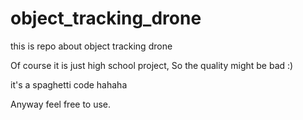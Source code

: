 # object_tracking_drone
this is repo about object tracking drone

Of course it is just high school project, So the quality might be bad :)

it's a spaghetti code hahaha

Anyway feel free to use.
